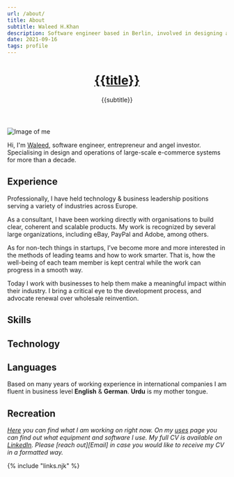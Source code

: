 ```yaml
---
url: /about/
title: About
subtitle: Waleed H.Khan
description: Software engineer based in Berlin, involved in designing and operations of large-scale e-commerce systems for more than a decade.
date: 2021-09-16
tags: profile
---
```


<header>

# [{{title}}](/)

{{subtitle}}

</header>

<section>

![Image of me](https://res.cloudinary.com/dm9gvqa1t/image/upload/v1658180574/waleed.de/IMG_3855_2_iwf7s8.jpg)

Hi, I'm [Waleed](/about/), software engineer, entrepreneur and angel investor. Specialising in design and operations of large-scale e-commerce systems for more than a decade.

</section>

<section>

## Experience
Professionally, I have held technology & business leadership positions serving a variety of industries across Europe.

As a consultant, I have been working directly with organisations to build clear, coherent and scalable products. My work is recognized by several large organizations, including eBay, PayPal and Adobe, among others.

As for non-tech things in startups, I’ve become more and more interested in the methods of leading teams and how to work smarter. That is, how the well-being of each team member is kept central while the work can progress in a smooth way.

Today I work with businesses to help them make a meaningful impact within their industry. I bring a critical eye to the development process, and advocate renewal over wholesale reinvention.

</section><section>

## Skills



</section><section>

## Technology



</section><section>

## Languages

Based on many years of working experience in international companies I am fluent in business level **English** & **German**. **Urdu** is my mother tongue.

</section><section>

## Recreation



</section><footer>

_[Here](/now/) you can find what I am working on right now. On my [uses](/uses/) page you can find out what equipment and software I use. My full CV is available on [LinkedIn](https://www.linkedin.com/in/{{author.x.social.linkedin}}). Please [reach out][Email] in case you would like to receive my CV in a formatted way._

</footer>

{% include "links.njk" %}
